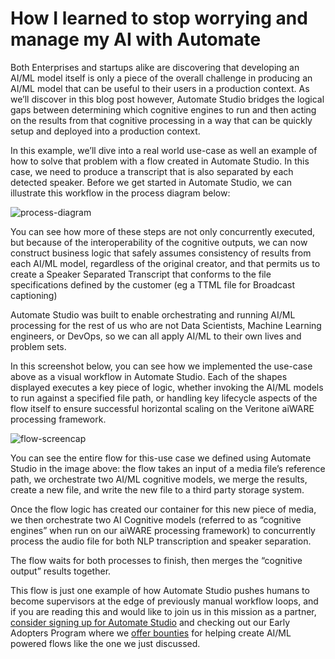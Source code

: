 # How I learned to stop worrying and manage my AI with Automate

Both Enterprises and startups alike are discovering that developing an AI/ML model itself is only a piece of the overall challenge in producing an AI/ML model that can be useful to their users in a production context. As we’ll discover in this blog post however, Automate Studio bridges the logical gaps between determining which cognitive engines to run and then acting on the results from that cognitive processing in a way that can be quickly setup and deployed into a production context.

In this example, we’ll dive into a real world use-case as well an example of how to solve that problem with a flow created in Automate Studio. In this case, we need to produce a transcript that is also separated by each detected speaker. Before we get started in Automate Studio, we can illustrate this workflow in the process diagram below:

![process-diagram](/_automateBlog1-img1.png)

You can see how more of these steps are not only concurrently executed, but because of the interoperability of the cognitive outputs, we can now construct business logic that safely assumes consistency of results from each AI/ML model, regardless of the original creator, and that permits us to create a Speaker Separated Transcript that conforms to the file specifications defined by the customer (eg a TTML file for Broadcast captioning)

Automate Studio was built to enable orchestrating and running AI/ML processing for the rest of us who are not Data Scientists, Machine Learning engineers, or DevOps, so we can all apply AI/ML to their own lives and problem sets.

In this screenshot below, you can see how we implemented the use-case above as a visual workflow in Automate Studio. Each of the shapes displayed executes a key piece of logic, whether invoking the AI/ML models to run against a specified file path, or handling key lifecycle aspects of the flow itself to ensure successful horizontal scaling on the Veritone aiWARE processing framework.

![flow-screencap](/_automateBlog1-img2.png)

You can see the entire flow for this-use case we defined using Automate Studio in the image above: the flow takes an input of a media file’s reference path, we orchestrate two AI/ML cognitive models, we merge the results, create a new file, and write the new file to a third party storage system.

Once the flow logic has created our container for this new piece of media, we then orchestrate two AI Cognitive models (referred to as “cognitive engines” when run on our aiWARE processing framework) to concurrently process the audio file for both NLP transcription and speaker separation. 

The flow waits for both processes to finish, then merges the “cognitive output” results together.

This flow is just one example of how Automate Studio pushes humans to become supervisors at the edge of previously manual workflow loops, and if you are reading this and would like to join us in this mission as a partner, [consider signing up for Automate Studio](https://veritone.com/onboarding/#/signUp?type=automate&Lead_Source_Detail=Automate%20Blog%20Speaker%20Separated%20Transcription) and checking out our Early Adopters Program where we [offer bounties](https://docs.veritone.com/#/automate-studio/flow-bounties/README) for helping create AI/ML powered flows like the one we just discussed.
